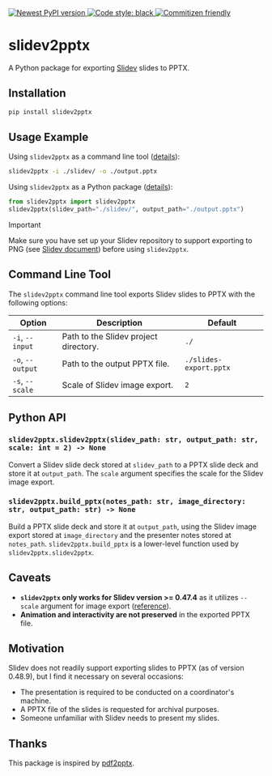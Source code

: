 <a href="https://pypi.org/project/slidev2pptx/">
    <img alt="Newest PyPI version" src="https://img.shields.io/pypi/v/slidev2pptx.svg">
</a>
<a href="https://github.com/psf/black">
    <img alt="Code style: black" src="https://img.shields.io/badge/code%20style-black-000000.svg">
</a>
<a href="http://commitizen.github.io/cz-cli/">
    <img alt="Commitizen friendly" src="https://img.shields.io/badge/commitizen-friendly-brightgreen.svg">
</a>

# slidev2pptx

A Python package for exporting [Slidev](https://github.com/slidevjs/slidev) slides to PPTX.

## Installation

```sh
pip install slidev2pptx
```

## Usage Example

Using `slidev2pptx` as a command line tool ([details](#command-line-tool)):

```sh
slidev2pptx -i ./slidev/ -o ./output.pptx
```

Using `slidev2pptx` as a Python package ([details](#python-api)):

```python
from slidev2pptx import slidev2pptx
slidev2pptx(slidev_path="./slidev/", output_path="./output.pptx")
```

> [!IMPORTANT]
> Make sure you have set up your Slidev repository to support exporting to PNG (see [Slidev document](https://sli.dev/guide/exporting)) before using `slidev2pptx`.

## Command Line Tool

The `slidev2pptx` command line tool exports Slidev slides to PPTX with the following options:

| Option           | Description                           | Default                |
| ---------------- | ------------------------------------- | ---------------------- |
| `-i`, `--input`  | Path to the Slidev project directory. | `./`                   |
| `-o`, `--output` | Path to the output PPTX file.         | `./slides-export.pptx` |
| `-s`, `--scale`  | Scale of Slidev image export.         | `2`                    |

## Python API

### `slidev2pptx.slidev2pptx(slidev_path: str, output_path: str, scale: int = 2) -> None`

Convert a Slidev slide deck stored at `slidev_path` to a PPTX slide deck and store it at `output_path`.
The `scale` argument specifies the scale for the Slidev image export.

### `slidev2pptx.build_pptx(notes_path: str, image_directory: str, output_path: str) -> None`

Build a PPTX slide deck and store it at `output_path`, using the Slidev image export stored at `image_directory` and the presenter notes stored at `notes_path`.
`slidev2pptx.build_pptx` is a lower-level function used by `slidev2pptx.slidev2pptx`.

## Caveats

- **`slidev2pptx` only works for Slidev version >= 0.47.4** as it utilizes `--scale` argument for image export ([reference](https://github.com/slidevjs/slidev/releases/tag/v0.47.4)).
- **Animation and interactivity are not preserved** in the exported PPTX file.

## Motivation

Slidev does not readily support exporting slides to PPTX (as of version 0.48.9), but I find it necessary on several occasions:

- The presentation is required to be conducted on a coordinator's machine.
- A PPTX file of the slides is requested for archival purposes.
- Someone unfamiliar with Slidev needs to present my slides.

## Thanks

This package is inspired by [pdf2pptx](https://github.com/kevinmcguinness/pdf2pptx).
